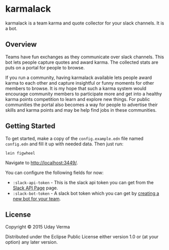 # karmalack

karmalack is a team karma and quote collector for your slack channels.  It is a bot.

## Overview

Teams have fun exchanges as they communicate over slack channels.  This bot lets people capture quotes and award karma.  The collected stats are puts on a portal for people to browse.

If you run a community, having karmalack available lets people award karma to each other and capture insightful or funny moments for other members to browse.  It is my hope that such a karma system would encourage community members to participate more and get into a healthy karma points competition to learn and explore new things.  For public communities the portal also becomes a way for people to advertise their skills and karma points and may be help find jobs in these communities.

## Getting Started

To get started, make a copy of the `config.example.edn` file named `config.edn` and fill it up with needed data.  Then just run:

    lein figwheel
    
Navigate to [http://localhost:3449/](http://localhost:3449/).

You can configure the following fields for now:

 - `:slack-api-token` - This is the slack api token you can get from the [Slack API Page](https://api.slack.com/web) page.
 - `:slack-bot-token` - A slack bot token which you can get by [creating a new bot for your team](https://mazira.slack.com/services/new/bot).


## License

Copyright © 2015 Uday Verma

Distributed under the Eclipse Public License either version 1.0 or (at your option) any later version.
